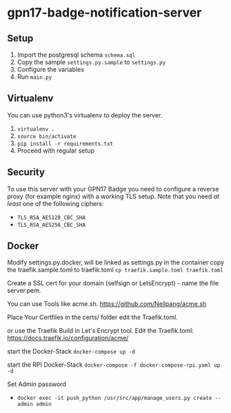 # gpn17-badge-notification-server
## Setup
1. Import the postgresql schema ```schema.sql```
2. Copy the sample ```settings.py.sample``` to ```settings.py```
3. Configure the variables
4. Run ```main.py```

## Virtualenv
You can use python3's virtualenv to deploy the server.
1. ```virtualenv .```
2. ```source bin/activate```
3. ```pip install -r requirements.txt```
4. Proceed with regular setup

## Security
To use this server with your GPN17 Badge you need to configure a reverse proxy (for example nginx) with a working TLS setup.
Note that you need *at least* one of the following ciphers:
- ```TLS_RSA_AES128_CBC_SHA```
- ```TLS_RSA_AES256_CBC_SHA```




## Docker

Modify settings.py.docker, will be linked as settings.py in the container
copy the traefik.sample.toml to traefik.toml
```cp traefik.sample.toml traefik.toml```

Create a SSL cert for your domain (selfsign or LetsEncrypt) - name the file server.pem.

You can use Tools like acme.sh.
<https://github.com/Neilpang/acme.sh>

Place Your Certfiles in the certs/ folder
edit the Traefik.toml.

or use the Traefik Build in Let's Encrypt tool. 
Edit the Traefik.toml:
<https://docs.traefik.io/configuration/acme/>

start the Docker-Stack 
```docker-compose up -d ```

start  the RPI Docker-Stack
```docker-compose -f docker-compose-rpi.yaml up -d ```

Set Admin password
- ``` docker exec -it push_python /usr/src/app/manage_users.py create --admin admin ```
